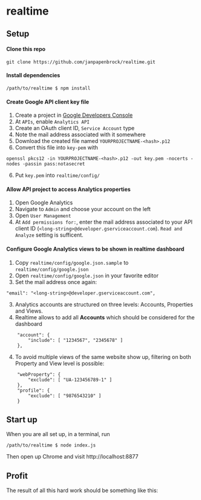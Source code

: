 realtime
========

Setup
-----

#### Clone this repo

```
git clone https://github.com/janpapenbrock/realtime.git
```

#### Install dependencies

```
/path/to/realtime $ npm install
```


#### Create Google API client key file

1. Create a project in [Google Developers Console](https://console.developers.google.com/project?authuser=0)
2. At `APIs`, enable `Analytics API`
3. Create an OAuth client ID, `Service Account` type
4. Note the mail address associated with it somewhere
5. Download the created file named `YOURPROJECTNAME-<hash>.p12`
6. Convert this file into `key-pem` with
```
openssl pkcs12 -in YOURPROJECTNAME-<hash>.p12 -out key.pem -nocerts -nodes -passin pass:notasecret
```
6. Put `key.pem` into `realtime/config/`

#### Allow API project to access Analytics properties

1. Open Google Analytics
2. Navigate to `Admin` and choose your account on the left
3. Open `User Management`
4. At `Add permissions for:`, enter the mail address associated to your API client ID (`<long-string>@developer.gserviceaccount.com`). `Read and Analyze` setting is sufficent.

#### Configure Google Analytics views to be shown in realtime dashboard

1. Copy `realtime/config/google.json.sample` to `realtime/config/google.json`
2. Open `realtime/config/google.json` in your favorite editor
3. Set the mail address once again:
```
"email": "<long-string>@developer.gserviceaccount.com",
```
3. Analytics accounts are structured on three levels: Accounts, Properties and Views.
3. Realtime allows to add all **Accounts** which should be considered for the dashboard
```
    "account": {
        "include": [ "1234567", "2345678" ]
    },
```
4. To avoid multiple views of the same website show up, filtering on both Property and View level is possible:
```
    "webProperty": {
        "exclude": [ "UA-123456789-1" ]
    },
    "profile": {
        "exclude": [ "9876543210" ]
    }
```

Start up
--------

When you are all set up, in a terminal, run

```
/path/to/realtime $ node index.js
```

Then open up Chrome and visit http://localhost:8877

Profit
------

The result of all this hard work should be something like this:
